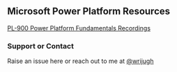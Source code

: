 ## Microsoft Power Platform Resources

[PL-900 Power Platform Fundamentals Recordings](pl-900-labs-demo-recordings.md)

### Support or Contact

Raise an issue here or reach out to me at [@wrijugh](https://twitter.com/wriju)
